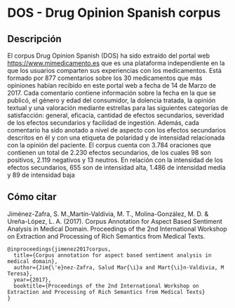 # DOS - Drug Opinion Spanish corpus

## Descripción

El corpus Drug Opinion Spanish (DOS) ha sido extraído del portal web https://www.mimedicamento.es que es una plataforma independiente en la que los usuarios comparten sus experiencias con los medicamentos. Está formado por 877 comentarios sobre los 30 medicamentos que más opiniones habían recibido en este portal web a fecha de 14 de Marzo de 2017. Cada comentario contiene información sobre la fecha en la que se publicó, el género y edad del consumidor, la dolencia tratada, la opinión textual y una valoración mediante estrellas para las siguientes categorías de satisfacción: general, eficacia, cantidad de efectos secundarios, severidad de los efectos secundarios y facilidad de ingestión. Además, cada comentario ha sido anotado a nivel de aspecto con los efectos secundarios descritos en él y con una etiqueta de polaridad y de intensidad relacionada con la opinión del paciente. El corpus cuenta con 3.784 oraciones que contienen un total de 2.230 efectos secundarios, de los cuales 98 son positivos, 2.119 negativos y 13 neutros. En relación con la intensidad de los efectos secundarios, 655 son de intensidad alta, 1.486 de intensidad media y 89 de intensidad baja

## Cómo citar

Jiménez-Zafra, S. M.,Martín-Valdivia, M. T., Molina-González, M. D. & Ureña-López, L. A. (2017). Corpus Annotation for Aspect Based Sentiment Analysis in Medical Domain. Proceedings of the 2nd International Workshop on Extraction and Processing of Rich Semantics from Medical Texts.

```
@inproceedings{jimenez2017corpus,
  title={Corpus annotation for aspect based sentiment analysis in medical domain},
  author={Jim{\'e}nez-Zafra, Salud Mar{\i}a and Mart{\i}n-Valdivia, M Teresa},
  year={2017},
  booktitle={Proceedings of the 2nd International Workshop on Extraction and Processing of Rich Semantics from Medical Texts}
}
```
